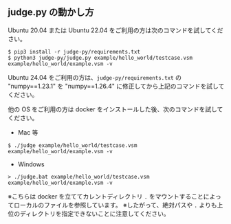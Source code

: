 
## judge.py の動かし方

Ubuntu 20.04 または Ubuntu 22.04 をご利用の方は次のコマンドを試してください。
```
$ pip3 install -r judge-py/requirements.txt
$ python3 judge-py/judge.py example/hello_world/testcase.vsm example/hello_world/example.vsm -v
```
Ubuntu 24.04 をご利用の方は、`judge-py/requirements.txt` の "numpy==1.23.1" を "numpy==1.26.4" に修正してから上記のコマンドを試してください。

他の OS をご利用の方は docker をインストールした後、次のコマンドを試してください。
- Mac 等
```
$ ./judge example/hello_world/testcase.vsm example/hello_world/example.vsm -v
```
- Windows
```
> ./judge.bat example/hello_world/testcase.vsm example/hello_world/example.vsm -v
```
※こちらは docker を立ててカレントディレクトリ `.` をマウントすることによってローカルのファイルを参照しています。
※したがって、絶対パスや `.` よりも上位のディレクトリを指定できないことに注意してください。

